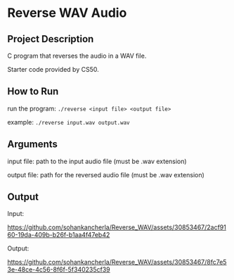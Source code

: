# Reverse WAV Audio

## Project Description

C program that reverses the audio in a WAV file.

Starter code provided by CS50.

## How to Run

run the program: ```./reverse <input file> <output file>```

example: ```./reverse input.wav output.wav```

## Arguments

input file: path to the input audio file (must be .wav extension)

output file: path for the reversed audio file (must be .wav extension)

## Output

Input:  

https://github.com/sohankancherla/Reverse_WAV/assets/30853467/2acf9160-19da-409b-b26f-b1aa4f47eb42

Output:


https://github.com/sohankancherla/Reverse_WAV/assets/30853467/8fc7e53e-48ce-4c56-8f6f-5f340235cf39













